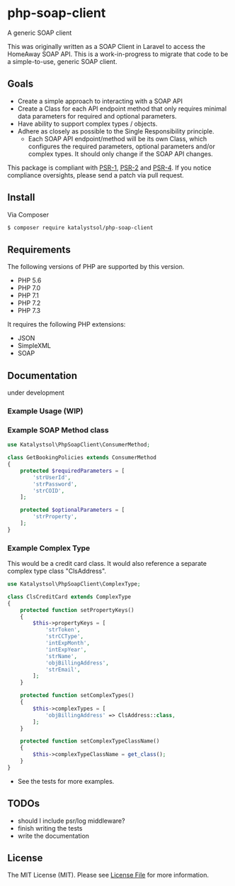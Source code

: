 # php-soap-client
A generic SOAP client

This was originally written as a SOAP Client in Laravel to access the HomeAway SOAP API. This is a work-in-progress to 
migrate that code to be a simple-to-use, generic SOAP client.

## Goals

* Create a simple approach to interacting with a SOAP API
* Create a Class for each API endpoint method that only requires minimal data parameters for required and optional parameters.
* Have ability to support complex types / objects.
* Adhere as closely as possible to the Single Responsibility principle.
    - Each SOAP API endpoint/method will be its own Class, which configures the required parameters, optional parameters 
    and/or complex types. It should only change if the SOAP API changes.

This package is compliant with [PSR-1], [PSR-2] and [PSR-4]. If you notice compliance oversights,
please send a patch via pull request.

[PSR-1]: https://github.com/php-fig/fig-standards/blob/master/accepted/PSR-1-basic-coding-standard.md
[PSR-2]: https://github.com/php-fig/fig-standards/blob/master/accepted/PSR-2-coding-style-guide.md
[PSR-4]: https://github.com/php-fig/fig-standards/blob/master/accepted/PSR-4-autoloader.md

## Install

Via Composer
``` bash
$ composer require katalystsol/php-soap-client
```

## Requirements
The following versions of PHP are supported by this version.

* PHP 5.6
* PHP 7.0
* PHP 7.1
* PHP 7.2
* PHP 7.3

It requires the following PHP extensions:
* JSON
* SimpleXML
* SOAP

## Documentation

under development

### Example Usage (WIP)


### Example SOAP Method class

```php
use Katalystsol\PhpSoapClient\ConsumerMethod;

class GetBookingPolicies extends ConsumerMethod
{
    protected $requiredParameters = [
        'strUserId',
        'strPassword',
        'strCOID',
    ];

    protected $optionalParameters = [
        'strProperty',
    ];
}

```

### Example Complex Type

This would be a credit card class. It would also reference a separate complex type class "ClsAddress".

```php
use Katalystsol\PhpSoapClient\ComplexType;

class ClsCreditCard extends ComplexType
{
    protected function setPropertyKeys()
    {
        $this->propertyKeys = [
            'strToken',
            'strCCType',
            'intExpMonth',
            'intExpYear',
            'strName',
            'objBillingAddress',
            'strEmail',
        ];
    }

    protected function setComplexTypes()
    {
        $this->complexTypes = [
            'objBillingAddress' => ClsAddress::class,
        ];
    }

    protected function setComplexTypeClassName()
    {
        $this->complexTypeClassName = get_class();
    }
}
```

- See the tests for more examples.

## TODOs
- should I include psr/log middleware?
- finish writing the tests
- write the documentation


## License

The MIT License (MIT). Please see [License File](LICENSE) for more information.
